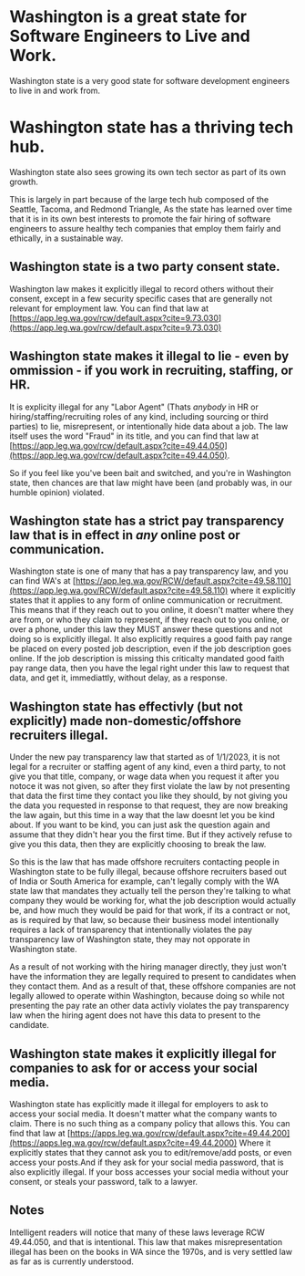 # Washington is a great state for Software Engineers to Live and Work.

Washington state is a very good state for software development engineers to live in and work from.


# Washington state has a thriving tech hub.
Washington state also sees growing its own tech sector as part of its own growth.

This is largely in part because of the large tech hub composed of the Seattle, Tacoma, and Redmond Triangle, As the state has learned over time that it is in its own best interests to promote the fair hiring of software engineers to assure healthy tech companies that employ them fairly and ethically, in a sustainable way.

## Washington state is a two party consent state.

Washington law makes it explicitly illegal to record others without their consent, except in a few security specific cases that are generally not relevant for employment law. You can find that law at [https://app.leg.wa.gov/rcw/default.aspx?cite=9.73.030](https://app.leg.wa.gov/rcw/default.aspx?cite=9.73.030)

## Washington state makes it illegal to lie - even by ommission - if you work in recruiting, staffing, or HR.

It is explicity illegal for any "Labor Agent" (Thats *anybody* in HR or hiring/staffing/recruiting roles of any kind, including sourcing or third parties) to lie, misrepresent, or intentionally hide data about a job. The law itself uses the word "Fraud" in its title, and you can find that law at [https://app.leg.wa.gov/rcw/default.aspx?cite=49.44.050](https://app.leg.wa.gov/rcw/default.aspx?cite=49.44.050).

So if you feel like you've been bait and switched, and you're in Washington state, then chances are that law might have been (and probably was, in our humble opinion) violated.

## Washington state has a strict pay transparency law that is in effect in *any* online post or communication.

Washington state is one of many that has a pay transparency law, and you can find WA's at [https://app.leg.wa.gov/RCW/default.aspx?cite=49.58.110](https://app.leg.wa.gov/RCW/default.aspx?cite=49.58.110) where it explicitly states that it applies to any form of online communication or recruitment. This means that if they reach out to you online, it doesn't matter where they are from, or who they claim to represent, if they reach out to you online, or over a phone, under this law they MUST answer these questions and not doing so is explicitly illegal. It also explicitly requires a good faith pay range be placed on every posted job description, even if the job description goes online. If the job description is missing this criticalty mandated good faith pay range data, then you have the legal right under this law to request that data, and get it, immediattly, without delay, as a response.

## Washington state has effectivly (but not explicitly) made non-domestic/offshore recruiters illegal.

Under the new pay transparency law that started as of 1/1/2023, it is not legal for a recruiter or staffing agent of any kind, even a third party, to not give you that title, company, or wage data when you request it after you notoce it was not given, so after they first violate the law by not presenting that data the first time they contact you like they should, by not giving you the data you requested in response to that request, they are now breaking the law again, but this time in a way that the law doesnt let you be kind about. If you want to be kind, you can just ask the question again and assume that they didn't hear you the first time. But if they actively refuse to give you this data, then they are explicitly choosing to break the law.

So this is the law that has made offshore recruiters contacting people in Washington state to be fully illegal, because offshore recruiters based out of India or South America for example, can't legally comply with the WA state law that mandates they actually tell the person they're talking to what company they would be working for, what the job description would actually be, and how much they would be paid for that work, if its a contract or not, as is required by that law, so because their business model intentionally requires a lack of transparency that intentionally violates the pay transparency law of Washington state, they may not opporate in Washington state.

As a result of not working with the hiring manager directly, they just won't have the information they are legally required to present to candidates when they contact them. And as a result of that, these offshore companies are not legally allowed to operate within Washington, because doing so while not presenting the pay rate an other data activly violates the pay transparency law when the hiring agent does not have this data to present to the candidate.

## Washington state makes it explicitly illegal for companies to ask for or access your social media.

Washington state has explicitly made it illegal for employers to ask to access your social media. It doesn't matter what the company wants to claim. There is no such thing as a company policy that allows this. You can find that law at [https://apps.leg.wa.gov/rcw/default.aspx?cite=49.44.200](https://apps.leg.wa.gov/rcw/default.aspx?cite=49.44.2000) Where it explicitly states that they cannot ask you to edit/remove/add posts, or even access your posts.And if they ask for your social media password, that is also explicitly illegal. If your boss accesses your social media without your consent, or steals your password, talk to a lawyer.

## Notes

Intelligent readers will notice that many of these laws leverage RCW 49.44.050, and that is intentional. This law that makes misrepresentation illegal has been on the books in WA since the 1970s, and is very settled law as far as is currently understood.
